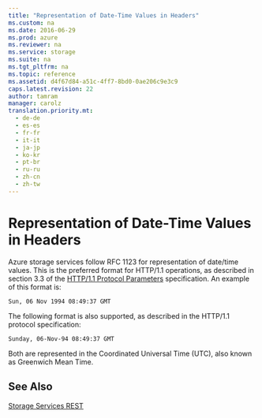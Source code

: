 ```yaml
---
title: "Representation of Date-Time Values in Headers"
ms.custom: na
ms.date: 2016-06-29
ms.prod: azure
ms.reviewer: na
ms.service: storage
ms.suite: na
ms.tgt_pltfrm: na
ms.topic: reference
ms.assetid: d4f67d84-a51c-4ff7-8bd0-0ae206c9e3c9
caps.latest.revision: 22
author: tamram
manager: carolz
translation.priority.mt: 
  - de-de
  - es-es
  - fr-fr
  - it-it
  - ja-jp
  - ko-kr
  - pt-br
  - ru-ru
  - zh-cn
  - zh-tw
---
```

# Representation of Date-Time Values in Headers
Azure storage services follow RFC 1123 for representation of date/time values. This is the preferred format for HTTP/1.1 operations, as described in section 3.3 of the [HTTP/1.1 Protocol Parameters](http://go.microsoft.com/fwlink/?linkid=133333) specification. An example of this format is:  
  
```  
Sun, 06 Nov 1994 08:49:37 GMT  
```  
  
 The following format is also supported, as described in the HTTP/1.1 protocol specification:  
  
```  
Sunday, 06-Nov-94 08:49:37 GMT  
```  
  
 Both are represented in the Coordinated Universal Time (UTC), also known as Greenwich Mean Time.  
  
## See Also  
 [Storage Services REST](../rest-conceptual/Azure-Storage-Services-REST-API-Reference.md)